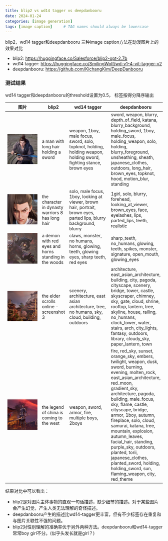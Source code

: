 ```yaml
---
title: blip2 vs wd14 tagger vs deepdanbooru
date: 2024-01-24
categories: [image generation]
tags: [image caption]     # TAG names should always be lowercase
---
```

blip2，wd14 tagger和deepdanbooru 三种image caption方法在动漫图片上的效果对比
- blip2: https://huggingface.co/Salesforce/blip2-opt-2.7b  
- wd14 tagger: https://huggingface.co/SmilingWolf/wd-v1-4-vit-tagger-v2 
- deepdanbooru: https://github.com/KichangKim/DeepDanbooru

### 测试结果
wd14 tagger和deepdanbooru的threshold设置为0.5， 标签按得分降序输出
<style>
table th:first-of-type {
    width: 30%;
}
table th:nth-of-type(2) {
    width: 10%;
}
table th:nth-of-type(3) {
    width: 30%;
}
table th:nth-of-type(4) {
    width: 30%;
}
</style>

|  图片   | blip2  |  wd14 tagger   | deepdanbooru  |
|  ----  | ----  |----  | ----  |
| ![1](/assets/2024-01-24/S01E02-00277_center.png) | a man with long hair holding a sword |weapon, 1boy, male focus, sword, solo, topknot, holding, holding weapon, holding sword, fighting stance, brown eyes|sword, weapon, blurry, depth_of_field, katana, blurry_background, holding_sword, 1boy, male_focus, holding_weapon, solo, holding, blurry_foreground, unsheathing, sheath, japanese_clothes, outdoors, long_hair, brown_eyes, topknot, hood, motion_blur, standing|
| ![2](/assets/2024-01-24/S01E02-00517_center.png)  | the character in dynasty warriors 8 has long hair |solo, male focus, 1boy, looking at viewer, brown hair, portrait, brown eyes, parted lips, blurry background, blurry|1girl, solo, blurry, forehead, looking_at_viewer, brown_eyes, face, eyelashes, lips, parted_lips, teeth, realistic|
| ![3](/assets/2024-01-24/S01E10-00649_right.png)  | a demon with red eyes and horns standing in the woods |claws, monster, no humans, horns, glowing, teeth, glowing eyes, sharp teeth, red eyes|sharp_teeth, no_humans, glowing, teeth, spikes, monster, signature, open_mouth, glowing_eyes|
| ![4](/assets/2024-01-24/S01E13-01644_left.png)  | the elder scrolls online - screenshot 3 |scenery, architecture, east asian architecture, tree, no humans, sky, cloud, building, outdoors|architecture, east_asian_architecture, building, city, pagoda, cityscape, scenery, bridge, tower, castle, skyscraper, chimney, sky, gate, cloud, shrine, rooftop, lantern, tree, skyline, house, railing, no_humans, clock_tower, water, stairs, arch, city_lights, fantasy, outdoors, library, cloudy_sky, paper_lantern, town|
| ![5](/assets/2024-01-24/S01E23-01742_left.png)  | the legend of china is coming to the west |weapon, sword, armor, fire, multiple boys, 2boys|fire, red_sky, sunset, orange_sky, embers, twilight, weapon, dusk, sword, burning, evening, molten_rock, east_asian_architecture, red_moon, gradient_sky, architecture, pagoda, building, male_focus, sky, flame, castle, cityscape, bridge, armor, 1boy, autumn, fireplace, solo, cloud, samurai, katana, tree, mountain, explosion, autumn_leaves, facial_hair, standing, purple_sky, outdoors, planted, torii, japanese_clothes, planted_sword, holding, holding_sword, sun, flaming_weapon, city, red_theme|

结果对比中可以看出：  
- blip2是对图片主体事物的直观一句话描述，缺少细节的描述。对于某些图片会产生幻觉，产生人类无法理解的奇怪描述。  
- deepdanbooru产生的描述比wd14-tagger更丰富，但有不少标签存在重复和与图片关联性不强的问题。  
- blip2对性别理解的准确率优于另外两种方法。deepdanbooru和wd14-tagger常常boy girl不分。(似乎头发长就是girl？)  
